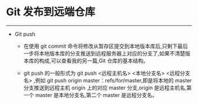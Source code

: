  # Git 发布到远端仓库
----

- Git push

    - 在使用 git commit 命令将修改从暂存区提交到本地版本库后,只剩下最后一步将本地版本库的分支推送到远程服务器上对应的分支了,如果不清楚版本库的构成,可以查看我的另一篇,Git 仓库的基本结构。

    - git push 的一般形式为 git push <远程主机名> <本地分支名>  <远程分支名> ,例如 git push origin master：refs/for/master,即是将本地的 master 分支推送到远程主机 origin 上的对应 master 分支,origin 是远程主机名,第一个 master 是本地分支名,第二个 master 是远程分支名。

